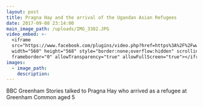 ```yaml
---
layout: post
title: Pragna Hay and the arrival of the Ugandan Asian Refugees
date: 2017-09-08 23:14:00
main_image_path: /uploads/IMG_3382.JPG
video_embed: >-
  <iframe
  src="https://www.facebook.com/plugins/video.php?href=https%3A%2F%2Fwww.facebook.com%2FBBCSouthNews%2Fvideos%2F10155518085842936%2F&show_text=1&width=560"
  width="560" height="568" style="border:none;overflow:hidden" scrolling="no"
  frameborder="0" allowTransparency="true" allowFullScreen="true"></iframe>
images:
  - image_path:
    description:
---
```



BBC Greenham Stories talked to Pragna Hay who arrived as a refugee at Greenham Common aged 5